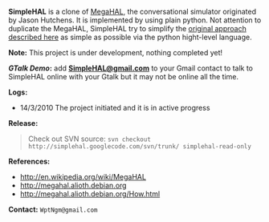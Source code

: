 **SimpleHAL** is a clone of [MegaHAL](http://megahal.alioth.debian.org/), the conversational simulator originated by Jason Hutchens. It is implemented by using plain python. Not attention to duplicate the MegaHAL, SimpleHAL try to simplify the [original approach described here](http://megahal.alioth.debian.org/How.html) as simple as possible via the python hight-level language.

**Note:** This project is under development, nothing completed yet!

**_GTalk Demo_:** add **SimpleHAL@gmail.com** to your Gmail contact to talk to SimpleHAL online with your Gtalk but it may not be online all the time.

**Logs:**
  * 14/3/2010 The project initiated and it is in active progress

**Release:**
> Check out SVN source: `svn checkout http://simplehal.googlecode.com/svn/trunk/ simplehal-read-only`

**References:**
  * http://en.wikipedia.org/wiki/MegaHAL
  * http://megahal.alioth.debian.org
  * http://megahal.alioth.debian.org/How.html

**Contact:** `WptNgm@gmail.com`